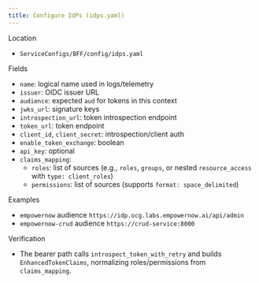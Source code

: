 ```yaml
---
title: Configure IdPs (idps.yaml)
---
```


Location

- `ServiceConfigs/BFF/config/idps.yaml`

Fields

- `name`: logical name used in logs/telemetry
- `issuer`: OIDC issuer URL
- `audience`: expected `aud` for tokens in this context
- `jwks_url`: signature keys
- `introspection_url`: token introspection endpoint
- `token_url`: token endpoint
- `client_id`, `client_secret`: introspection/client auth
- `enable_token_exchange`: boolean
- `api_key`: optional
- `claims_mapping`:
  - `roles`: list of sources (e.g., `roles`, `groups`, or nested `resource_access` with `type: client_roles`)
  - `permissions`: list of sources (supports `format: space_delimited`)

Examples

- `empowernow` audience `https://idp.ocg.labs.empowernow.ai/api/admin`
- `empowernow-crud` audience `https://crud-service:8000`

Verification

- The bearer path calls `introspect_token_with_retry` and builds `EnhancedTokenClaims`, normalizing roles/permissions from `claims_mapping`.


